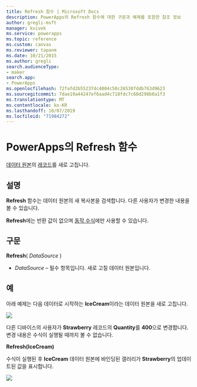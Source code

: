 ```yaml
---
title: Refresh 함수 | Microsoft Docs
description: PowerApps의 Refresh 함수에 대한 구문과 예제를 포함한 참조 정보
author: gregli-msft
manager: kvivek
ms.service: powerapps
ms.topic: reference
ms.custom: canvas
ms.reviewer: tapanm
ms.date: 10/21/2015
ms.author: gregli
search.audienceType:
- maker
search.app:
- PowerApps
ms.openlocfilehash: 72fafd2b55237dc4804c50c26530fddb763d9623
ms.sourcegitcommit: 7dae19a44247ef6aad4c718fdc7c68d298b0a1f3
ms.translationtype: MT
ms.contentlocale: ko-KR
ms.lasthandoff: 10/07/2019
ms.locfileid: "71984272"
---
```

# <a name="refresh-function-in-powerapps"></a>PowerApps의 Refresh 함수
[데이터 원본](../working-with-data-sources.md)의 [레코드](../working-with-tables.md#records)를 새로 고칩니다.

## <a name="description"></a>설명
**Refresh** 함수는 데이터 원본의 새 복사본을 검색합니다.  다른 사용자가 변경한 내용을 볼 수 있습니다.

**Refresh**에는 반환 값이 없으며 [동작 수식](../working-with-formulas-in-depth.md)에만 사용할 수 있습니다.

## <a name="syntax"></a>구문
**Refresh**( *DataSource* )

* *DataSource* – 필수 항목입니다. 새로 고칠 데이터 원본입니다.

## <a name="example"></a>예
아래 예제는 다음 데이터로 시작하는 **IceCream**이라는 데이터 원본을 새로 고칩니다.

![](media/function-refresh/icecream.png)

다른 디바이스의 사용자가 **Strawberry** 레코드의 **Quantity**를 **400**으로 변경합니다.  변경 내용은 수식이 실행될 때까지 볼 수 없습니다.

**Refresh(IceCream)**

수식이 실행된 후 **IceCream** 데이터 원본에 바인딩된 갤러리가 **Strawberry**의 업데이트된 값을 표시합니다.

![](media/function-refresh/icecream-after.png)

